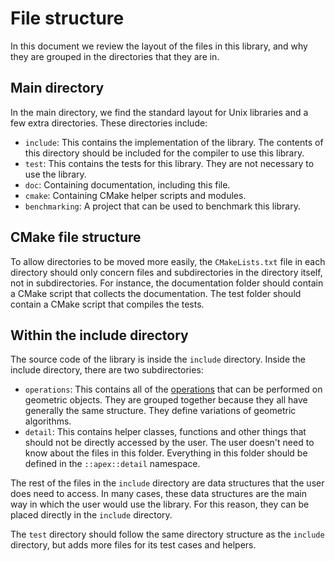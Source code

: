 File structure
====
In this document we review the layout of the files in this library, and why they are grouped in the directories that they are in.

Main directory
----
In the main directory, we find the standard layout for Unix libraries and a few extra directories. These directories include:

* `include`: This contains the implementation of the library. The contents of this directory should be included for the compiler to use this library.
* `test`: This contains the tests for this library. They are not necessary to use the library.
* `doc`: Containing documentation, including this file.
* `cmake`: Containing CMake helper scripts and modules.
* `benchmarking`: A project that can be used to benchmark this library.

CMake file structure
----
To allow directories to be moved more easily, the `CMakeLists.txt` file in each directory should only concern files and subdirectories in the directory itself, not in subdirectories. For instance, the documentation folder should contain a CMake script that collects the documentation. The test folder should contain a CMake script that compiles the tests.

Within the include directory
----
The source code of the library is inside the `include` directory. Inside the include directory, there are two subdirectories:

* `operations`: This contains all of the [operations](operations.md) that can be performed on geometric objects. They are grouped together because they all have generally the same structure. They define variations of geometric algorithms.
* `detail`: This contains helper classes, functions and other things that should not be directly accessed by the user. The user doesn't need to know about the files in this folder. Everything in this folder should be defined in the `::apex::detail` namespace.

The rest of the files in the `include` directory are data structures that the user does need to access. In many cases, these data structures are the main way in which the user would use the library. For this reason, they can be placed directly in the `include` directory.

The `test` directory should follow the same directory structure as the `include` directory, but adds more files for its test cases and helpers.